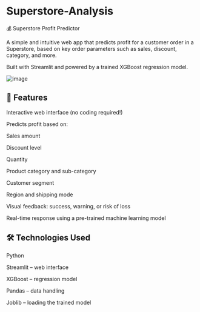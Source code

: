 # Superstore-Analysis

💰 Superstore Profit Predictor

A simple and intuitive web app that predicts profit for a customer order in a Superstore, based on key order parameters such as sales, discount, category, and more.

Built with Streamlit and powered by a trained XGBoost regression model.

![image](https://github.com/user-attachments/assets/61c1176b-3736-411a-a929-4c1604c53528)

## 🚀 Features
Interactive web interface (no coding required!)

Predicts profit based on:

Sales amount

Discount level

Quantity

Product category and sub-category

Customer segment

Region and shipping mode

Visual feedback: success, warning, or risk of loss

Real-time response using a pre-trained machine learning model

## 🛠️ Technologies Used
Python

Streamlit – web interface

XGBoost – regression model

Pandas – data handling

Joblib – loading the trained model

